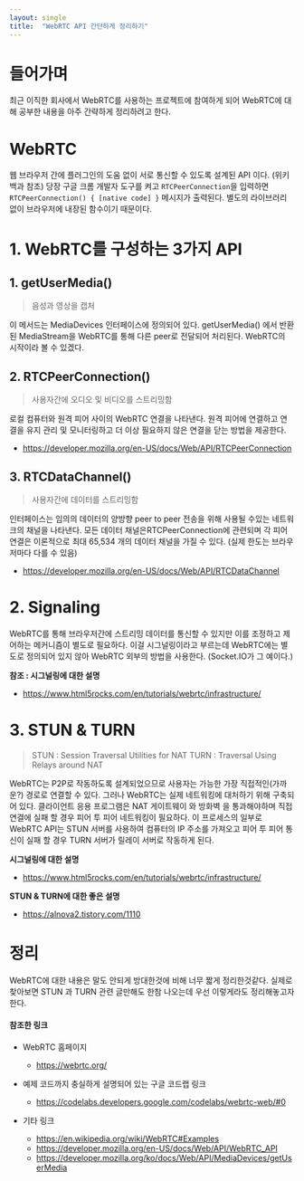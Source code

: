 ```yaml
---
layout: single
title:  "WebRTC API 간단하게 정리하기"
---
```


# 들어가며

최근 이직한 회사에서 WebRTC를 사용하는 프로젝트에 참여하게 되어 WebRTC에 대해 공부한 내용을 아주 간략하게 정리하려고 한다.

# WebRTC

웹 브라우저 간에 플러그인의 도움 없이 서로 통신할 수 있도록 설계된 API 이다. (위키백과 참조) 당장 구글 크롬 개발자 도구를 켜고 `RTCPeerConnection`을 입력하면 `RTCPeerConnection() { [native code] }` 메시지가 출력된다. 별도의 라이브러리 없이 브라우저에 내장된 함수이기 때문이다.

# 1. WebRTC를 구성하는 3가지 API

## 1. getUserMedia()

> 음성과 영상을 캡처

이 메서드는 MediaDevices 인터페이스에 정의되어 있다. getUserMedia() 에서 반환된 MediaStream을 WebRTC를 통해 다른 peer로 전달되어 처리된다. WebRTC의 시작이라 볼 수 있겠다.


## 2. RTCPeerConnection()

> 사용자간에 오디오 및 비디오를 스트리밍함

로컬 컴퓨터와 원격 피어 사이의 WebRTC 연결을 나타낸다. 원격 피어에 연결하고 연결을 유지 관리 및 모니터링하고 더 이상 필요하지 않은 연결을 닫는 방법을 제공한다.

- https://developer.mozilla.org/en-US/docs/Web/API/RTCPeerConnection

## 3. RTCDataChannel()

> 사용자간에 데이터를 스트리밍함

인터페이스는 임의의 데이터의 양방향 peer to peer 전송을 위해 사용될 수있는 네트워크의 채널을 나타낸다. 모든 데이터 채널은RTCPeerConnection에 관련되며 각 피어 연결은 이론적으로 최대 65,534 개의 데이터 채널을 가질 수 있다. (실제 한도는 브라우저마다 다를 수 있음)

- https://developer.mozilla.org/en-US/docs/Web/API/RTCDataChannel

# 2. Signaling

WebRTC를 통해 브라우저간에 스트리밍 데이터를 통신할 수 있지만 이를 조정하고 제어하는 메커니즘이 별도로 필요하다. 이걸 시그널링이라고 부르는데 WebRTC에는 별도로 정의되어 있지 않아 WebRTC 외부의 방법을 사용한다. (Socket.IO가 그 예이다.)

**참조 : 시그널링에 대한 설명**
- https://www.html5rocks.com/en/tutorials/webrtc/infrastructure/

# 3. STUN & TURN

> STUN : Session Traversal Utilities for NAT
> TURN : Traversal Using Relays around NAT


WebRTC는 P2P로 작동하도록 설계되었으므로 사용자는 가능한 가장 직접적인(가까운?) 경로로 연결할 수 있다. 그러나 WebRTC는 실제 네트워킹에 대처하기 위해 구축되어 있다. 클라이언트 응용 프로그램은 NAT 게이트웨이 와 방화벽 을 통과해야하며 직접 연결에 실패 할 경우 피어 투 피어 네트워킹이 필요하다. 이 프로세스의 일부로 WebRTC API는 STUN 서버를 사용하여 컴퓨터의 IP 주소를 가져오고 피어 투 피어 통신이 실패 할 경우 TURN 서버가 릴레이 서버로 작동하게 된다.


**시그널링에 대한 설명**
- https://www.html5rocks.com/en/tutorials/webrtc/infrastructure/

**STUN & TURN에 대한 좋은 설명**
- https://alnova2.tistory.com/1110


# 정리

WebRTC에 대한 내용은 말도 안되게 방대한것에 비해 너무 짧게 정리한것같다. 실제로 찾아보면 STUN 과 TURN 관련 글만해도 한참 나오는데 우선 이렇게라도 정리해놓고자 한다.


#### 참조한 링크

- WebRTC 홈페이지
    - https://webrtc.org/

- 예제 코드까지 충실하게 설명되어 있는 구글 코드랩 링크
    - https://codelabs.developers.google.com/codelabs/webrtc-web/#0

- 기타 링크
    - https://en.wikipedia.org/wiki/WebRTC#Examples
    - https://developer.mozilla.org/en-US/docs/Web/API/WebRTC_API
    - https://developer.mozilla.org/ko/docs/Web/API/MediaDevices/getUserMedia